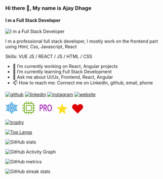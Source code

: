### Hi there 👋, My name is Ajay Dhage
#### I m a Full Stack Developer
![I m a Full Stack Developer](https://source.unsplash.com/daily?code)

I m a professional full stack developer, I mostly work on the frontend part using Html, Css, Javascript, React 

Skills: VUE JS / REACT / JS / HTML / CSS

- 🔭 I’m currently working on React, Angular projects  
- 🌱 I’m currently learning Full Stack Development 
- 💬 Ask me about Ui/Ux, Frontend, React, Angular  
- 📫 How to reach me: Connect me on LinkedIn, github, email, phone  


[<img src='https://cdn.jsdelivr.net/npm/simple-icons@3.0.1/icons/github.svg' alt='github' height='40'>](https://github.com/githubajaydhage)  [<img src='https://cdn.jsdelivr.net/npm/simple-icons@3.0.1/icons/linkedin.svg' alt='linkedin' height='40'>](https://www.linkedin.com/in/https://www.linkedin.com/in/ajay-dhage-88aab9164/)  [<img src='https://cdn.jsdelivr.net/npm/simple-icons@3.0.1/icons/instagram.svg' alt='instagram' height='40'>](https://www.instagram.com/_ajay_dhage_/)  [<img src='https://cdn.jsdelivr.net/npm/simple-icons@3.0.1/icons/icloud.svg' alt='website' height='40'>](https://nifty-johnson-27cfaa.netlify.app/)  

<a href='https://archiveprogram.github.com/'><img src='https://raw.githubusercontent.com/acervenky/animated-github-badges/master/assets/acbadge.gif' width='40' height='40'></a> <a href='https://docs.github.com/en/developers'><img src='https://raw.githubusercontent.com/acervenky/animated-github-badges/master/assets/devbadge.gif' width='40' height='40'></a> <a href='https://github.com/pricing'><img src='https://raw.githubusercontent.com/acervenky/animated-github-badges/master/assets/pro.gif' width='40' height='40'></a> <a href='https://stars.github.com/'><img src='https://raw.githubusercontent.com/acervenky/animated-github-badges/master/assets/starbadge.gif' width='35' height='35'></a> <a href='https://docs.github.com/en/github/supporting-the-open-source-community-with-github-sponsors'><img src='https://raw.githubusercontent.com/acervenky/animated-github-badges/master/assets/sponsorbadge.gif' width='35' height='35'></a> 

[![trophy](https://github-profile-trophy.vercel.app/?username=githubajaydhage)](https://github.com/ryo-ma/github-profile-trophy)

[![Top Langs](https://github-readme-stats.vercel.app/api/top-langs/?username=githubajaydhage)](https://github.com/anuraghazra/github-readme-stats)

![GitHub stats](https://github-readme-stats.vercel.app/api?username=githubajaydhage&show_icons=true)  

![GitHub Activity Graph](https://activity-graph.herokuapp.com/graph?username=githubajaydhage)  

![GitHub metrics](https://metrics.lecoq.io/githubajaydhage)  

![GitHub streak stats](https://github-readme-streak-stats.herokuapp.com/?user=githubajaydhage)  



<!--
**githubajaydhage/githubajaydhage** is a ✨ _special_ ✨ repository because its `README.md` (this file) appears on your GitHub profile.

Here are some ideas to get you started:

- 🔭 I’m currently working on ...
- 🌱 I’m currently learning ...
- 👯 I’m looking to collaborate on ...
- 🤔 I’m looking for help with ...
- 💬 Ask me about ...
- 📫 How to reach me: ...
- 😄 Pronouns: ...
- ⚡ Fun fact: ...
-->
